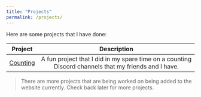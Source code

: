 ```yaml
---
title: "Projects"
permalink: /projects/
---
```


Here are some projects that I have done:

| Project | Description |
|:-------:|:-----------:|
| [Counting](/projects/counting/) | A fun project that I did in my spare time on a counting Discord channels that my friends and I have. |

> There are more projects that are being worked on being added to the website currently. Check back later for more projects.